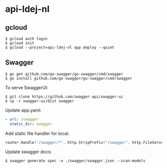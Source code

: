 # api-ldej-nl

## gcloud

```shell
$ gcloud auth login
$ gcloud init
$ gcloud --project=api-ldej-nl app deploy --quiet
```

## Swagger

```shell
$ go get github.com/go-swagger/go-swagger/cmd/swagger
$ go install github.com/go-swagger/go-swagger/cmd/swagger
```

To serve SwaggerUI:

```shell
$ git clone https://github.com/swagger-api/swagger-ui
$ cp -r swagger-ui/dist swagger
```

Update app.yaml:

```yaml
- url: /swagger
  static_dir: swagger
```
  
Add static file handler for local:

```go
router.Handle("/swagger/*", http.StripPrefix("/swagger", http.FileServer(http.Dir("swagger"))))
```

Update swagger docs:

```shell
$ swagger generate spec -o ./swagger/swagger.json --scan-models
```